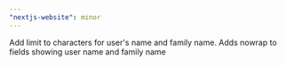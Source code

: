 ```yaml
---
"nextjs-website": minor
---
```


Add limit to characters for user's name and family name. Adds nowrap to fields showing user name and family name
